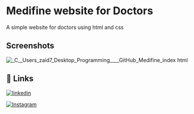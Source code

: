 
# Medifine website for Doctors

A simple website for doctors using html and css



## Screenshots

![_C__Users_zaid7_Desktop_Programming____GitHub_Medifine_index html](https://github.com/AbuZaid55/Medifine/assets/115403447/e4ed0df0-e513-410c-83c3-09dd459ac5d7)


## 🔗 Links
[![linkedin](https://img.shields.io/badge/linkedin-0A66C2?style=for-the-badge&logo=linkedin&logoColor=white)](https://www.linkedin.com/in/abu-zaid-83a7b023b)

[![Instagram](https://img.shields.io/badge/instagram-0A66C2?style=for-the-badge&logo=Instagram&logoColor=white)](https://www.instagram.com/its_abuzaid786/)
